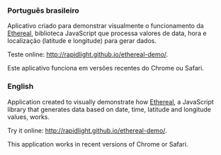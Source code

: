 ### Português brasileiro ###

Aplicativo criado para demonstrar visualmente o funcionamento da [Ethereal](https://github.com/rapidlight/ethereal), biblioteca JavaScript que processa valores de data, hora e localização (latitude e longitude) para gerar dados.

Teste online: <http://rapidlight.github.io/ethereal-demo/>.

Este aplicativo funciona em versões recentes do Chrome ou Safari.


### English ###

Application created to visually demonstrate how [Ethereal](https://github.com/rapidlight/ethereal), a JavaScript library that generates data based on date, time, latitude and longitude values, works.

Try it online: <http://rapidlight.github.io/ethereal-demo/>.

This application works in recent versions of Chrome or Safari.